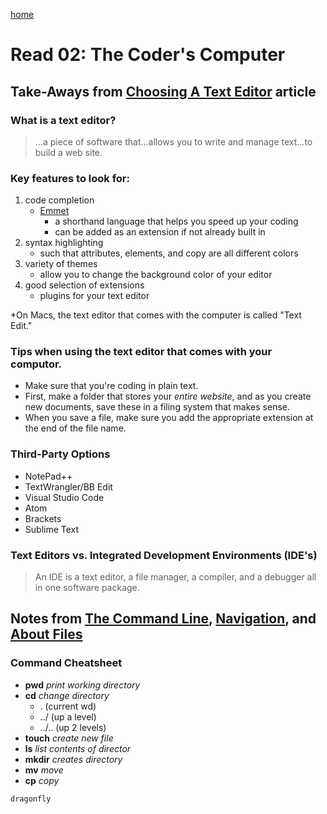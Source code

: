 [home](https://egconley.github.io/learning-journal/)

# Read 02: The Coder's Computer

## Take-Aways from [Choosing A Text Editor](https://web.archive.org/web/20190113051315/https://medium.com/@theoldercoder/choosing-a-text-editor-3e56f71bd636?source=topic_page---------5------------------1) article

### What is a text editor?
> ...a piece of software that...allows you to write and manage text...to build a web site.

### Key features to look for:
1. code completion
    - [Emmet](https://web.archive.org/web/20190112212256/https://emmet.io/) 
      * a shorthand language that helps you speed up your coding
      * can be added as an extension if not already built in
2. syntax highlighting
    - such that attributes, elements, and copy are all different colors
3. variety of themes
    - allow you to change the background color of your editor
4. good selection of extensions
    - plugins for your text editor
   
   
*On Macs, the text editor that comes with the computer is called "Text Edit."  

### Tips when using the text editor that comes with your computor.
- Make sure that you're coding in plain text.  
- First, make a folder that stores your *entire website*, and as you create new documents, save these in a filing system that makes sense.
- When you save a file, make sure you add the appropriate extension at the end of the file name.

### Third-Party Options
- NotePad++
- TextWrangler/BB Edit
- Visual Studio Code
- Atom
- Brackets
- Sublime Text

### Text Editors vs. Integrated Development Environments (IDE's)
> An IDE is a text editor, a file manager, a compiler, and a debugger all in one software package.

## Notes from [The Command Line](https://ryanstutorials.net/linuxtutorial/commandline.php), [Navigation](https://ryanstutorials.net/linuxtutorial/navigation.php), and [About Files](https://ryanstutorials.net/linuxtutorial/aboutfiles.php)

### Command Cheatsheet
- **pwd** *print working directory*
- **cd** *change directory*
  * . (current wd)
  * ../ (up a level)
  * ../.. (up 2 levels)
- **touch** *create new file*
- **ls** *list contents of director*
- **mkdir** *creates directory*
- **mv** *move*
- **cp** *copy*

`dragonfly`

